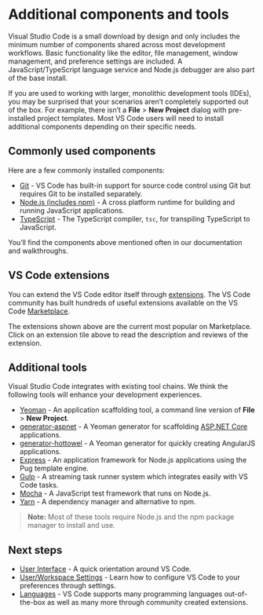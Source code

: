 # Additional components and tools

Visual Studio Code is a small download by design and only includes the minimum number of components shared across most development workflows. Basic functionality like the editor, file management, window management, and preference settings are included. A JavaScript/TypeScript language service and Node.js debugger are also part of the base install.

If you are used to working with larger, monolithic development tools (IDEs), you may be surprised that your scenarios aren’t completely supported out of the box. For example, there isn’t a **File** &gt; **New Project** dialog with pre-installed project templates. Most VS Code users will need to install additional components depending on their specific needs.

## Commonly used components

Here are a few commonly installed components:

- [Git](https://git-scm.com/download) - VS Code has built-in support for source code control using Git but requires Git to be installed separately.
- [Node.js (includes npm)](https://nodejs.org/) - A cross platform runtime for building and running JavaScript applications.
- [TypeScript](https://www.typescriptlang.org) - The TypeScript compiler, `tsc`, for transpiling TypeScript to JavaScript.

You’ll find the components above mentioned often in our documentation and walkthroughs.

## VS Code extensions

You can extend the VS Code editor itself through [extensions](/docs/editor/extension-marketplace.md). The VS Code community has built hundreds of useful extensions available on the VS Code [Marketplace](https://marketplace.visualstudio.com/VSCode).

The extensions shown above are the current most popular on Marketplace. Click on an extension tile above to read the description and reviews of the extension.

## Additional tools

Visual Studio Code integrates with existing tool chains. We think the following tools will enhance your development experiences.

- [Yeoman](https://yeoman.io/) - An application scaffolding tool, a command line version of **File** &gt; **New Project**.
- [generator-aspnet](https://www.npmjs.com/package/generator-aspnet) - A Yeoman generator for scaffolding [ASP.NET Core](https://asp.net) applications.
- [generator-hottowel](https://github.com/johnpapa/generator-hottowel) - A Yeoman generator for quickly creating AngularJS applications.
- [Express](https://expressjs.com/) - An application framework for Node.js applications using the Pug template engine.
- [Gulp](https://gulpjs.com/) - A streaming task runner system which integrates easily with VS Code tasks.
- [Mocha](https://mochajs.org/) - A JavaScript test framework that runs on Node.js.
- [Yarn](https://yarnpkg.com/) - A dependency manager and alternative to npm.

> **Note:** Most of these tools require Node.js and the npm package manager to install and use.

## Next steps

- [User Interface](/docs/getstarted/userinterface.md) - A quick orientation around VS Code.
- [User/Workspace Settings](/docs/getstarted/settings.md) - Learn how to configure VS Code to your preferences through settings.
- [Languages](/docs/languages/overview.md) - VS Code supports many programming languages out-of-the-box as well as many more through community created extensions.
